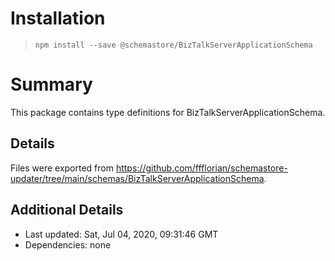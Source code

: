 # Installation
> `npm install --save @schemastore/BizTalkServerApplicationSchema`

# Summary
This package contains type definitions for BizTalkServerApplicationSchema.

## Details
Files were exported from https://github.com/ffflorian/schemastore-updater/tree/main/schemas/BizTalkServerApplicationSchema.

## Additional Details
* Last updated: Sat, Jul 04, 2020, 09:31:46 GMT
* Dependencies: none
